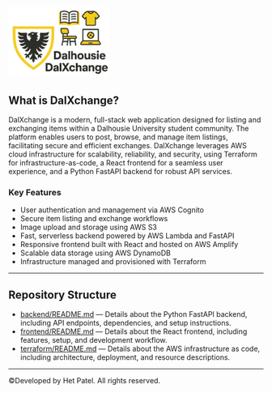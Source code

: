 <p align="left">
  <img src="frontend/src/assets/logos.png" alt="DalXchange Logo" width="200"/>
</p>

## What is DalXchange?

DalXchange is a modern, full-stack web application designed for listing and exchanging items within a Dalhousie University student community. The platform enables users to post, browse, and manage item listings, facilitating secure and efficient exchanges. DalXchange leverages AWS cloud infrastructure for scalability, reliability, and security, using Terraform for infrastructure-as-code, a React frontend for a seamless user experience, and a Python FastAPI backend for robust API services.

### Key Features

- User authentication and management via AWS Cognito
- Secure item listing and exchange workflows
- Image upload and storage using AWS S3
- Fast, serverless backend powered by AWS Lambda and FastAPI
- Responsive frontend built with React and hosted on AWS Amplify
- Scalable data storage using AWS DynamoDB
- Infrastructure managed and provisioned with Terraform

---

## Repository Structure

- [backend/README.md](backend/README.md) — Details about the Python FastAPI backend, including API endpoints, dependencies, and setup instructions.
- [frontend/README.md](frontend/README.md) — Details about the React frontend, including features, setup, and development workflow.
- [terraform/README.md](terraform/README.md) — Details about the AWS infrastructure as code, including architecture, deployment, and resource descriptions.

---

©Developed by Het Patel. All rights reserved.
